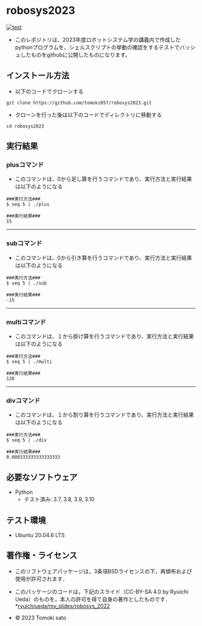 # robosys2023
[![test](https://github.com/tomoki057/robosys2023/actions/workflows/test.yml/badge.svg)](https://github.com/tomoki057/robosys2023/actions/workflows/test.yml)

* このレポジトリは、2023年度ロボットシステム学の講義内で作成したpythonプログラムを、シェルスクリプトの挙動の確認をするテストでバッシュしたものをgithubに公開したものになります。

## インストール方法
* 以下のコードでクローンする
```
git clone https://github.com/tomoki057/robosys2023.git
```
* クローンを行った後は以下のコードでディレクトリに移動する

```
cd robosys2023
```

## 実行結果
### plusコマンド
* このコマンドは、0から足し算を行うコマンドであり、実行方法と実行結果は以下のようになる

```
###実行方法###
$ seq 5 | ./plus

###実行結果###
15
```
---
### subコマンド
* このコマンドは、0から引き算を行うコマンドであり、実行方法と実行結果は以下のようになる

```
###実行方法###
$ seq 5 | ./sub

###実行結果###
-15
```
---
### multiコマンド
* このコマンドは、１から掛け算を行うコマンドであり、実行方法と実行結果は以下のようになる

```
###実行方法###
$ seq 5 | ./multi

###実行結果###
120
```
---
### divコマンド
* このコマンドは、１から割り算を行うコマンドであり、実行方法と実行結果は以下のようになる

```
###実行方法###
$ seq 5 | ./div

###実行結果###
0.008333333333333333
```

## 必要なソフトウェア
* Python
  * テスト済み: 3.7, 3.8, 3.9, 3.10

## テスト環境
* Ubuntu 20.04.6 LTS

## 著作権・ライセンス 
* このソフトウェアパッケージは，3条項BSDライセンスの下，再頒布および使用が許可されます．

* このパッケージのコードは，下記のスライド（CC-BY-SA 4.0 by Ryuichi Ueda）のものを，本人の許可を得て自身の著作としたものです．
    *[ryuichiueda/my_slides/robosys_2022](https://github.com/ryuichiueda/my_slides/tree/master/robosys_2022)
* © 2023 Tomoki sato
